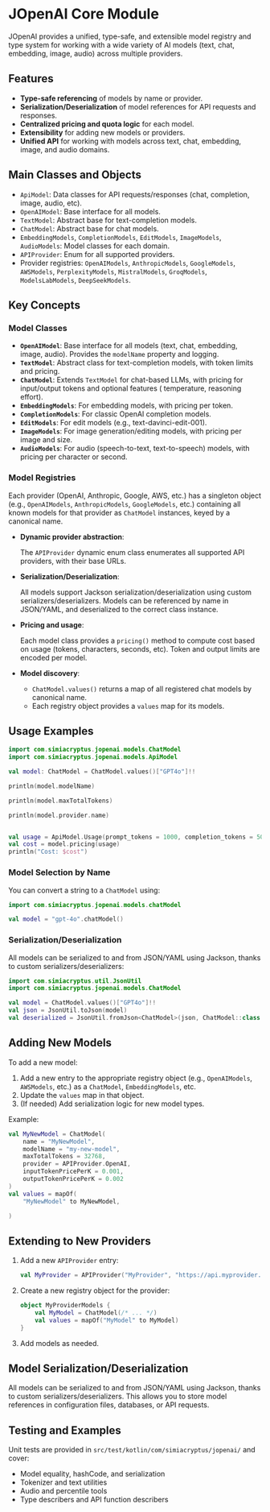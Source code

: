 # JOpenAI Core Module

JOpenAI provides a unified, type-safe, and extensible model registry and type system for working with a wide variety of
AI models (text, chat, embedding, image, audio) across multiple providers.

## Features

- **Type-safe referencing** of models by name or provider.
- **Serialization/Deserialization** of model references for API requests and responses.
- **Centralized pricing and quota logic** for each model.
- **Extensibility** for adding new models or providers.
- **Unified API** for working with models across text, chat, embedding, image, and audio domains.

## Main Classes and Objects

- `ApiModel`: Data classes for API requests/responses (chat, completion, image, audio, etc).
- `OpenAIModel`: Base interface for all models.
- `TextModel`: Abstract base for text-completion models.
- `ChatModel`: Abstract base for chat models.
- `EmbeddingModels`, `CompletionModels`, `EditModels`, `ImageModels`, `AudioModels`: Model classes for each domain.
- `APIProvider`: Enum for all supported providers.
- Provider registries: `OpenAIModels`, `AnthropicModels`, `GoogleModels`, `AWSModels`, `PerplexityModels`,
  `MistralModels`, `GroqModels`, `ModelsLabModels`, `DeepSeekModels`.

## Key Concepts

### Model Classes

- **`OpenAIModel`**: Base interface for all models (text, chat, embedding, image, audio). Provides the `modelName`
  property and logging.
- **`TextModel`**: Abstract class for text-completion models, with token limits and pricing.
- **`ChatModel`**: Extends `TextModel` for chat-based LLMs, with pricing for input/output tokens and optional features (
  temperature, reasoning effort).
- **`EmbeddingModels`**: For embedding models, with pricing per token.
- **`CompletionModels`**: For classic OpenAI completion models.
- **`EditModels`**: For edit models (e.g., text-davinci-edit-001).
- **`ImageModels`**: For image generation/editing models, with pricing per image and size.
- **`AudioModels`**: For audio (speech-to-text, text-to-speech) models, with pricing per character or second.

### Model Registries

Each provider (OpenAI, Anthropic, Google, AWS, etc.) has a singleton object (e.g., `OpenAIModels`, `AnthropicModels`,
`GoogleModels`, etc.) containing all known models for that provider as `ChatModel` instances, keyed by a canonical name.

- **Dynamic provider abstraction**:

  The `APIProvider` dynamic enum class enumerates all supported API providers, with their base URLs.

- **Serialization/Deserialization**:

  All models support Jackson serialization/deserialization using custom serializers/deserializers. Models can be
  referenced by name in JSON/YAML, and deserialized to the correct class instance.

- **Pricing and usage**:

  Each model class provides a `pricing()` method to compute cost based on usage (tokens, characters, seconds, etc).
  Token and output limits are encoded per model.

- **Model discovery**:
    - `ChatModel.values()` returns a map of all registered chat models by canonical name.
    - Each registry object provides a `values` map for its models.

## Usage Examples

```kotlin
import com.simiacryptus.jopenai.models.ChatModel
import com.simiacryptus.jopenai.models.ApiModel

val model: ChatModel = ChatModel.values()["GPT4o"]!!

println(model.modelName)

println(model.maxTotalTokens)

println(model.provider.name)


val usage = ApiModel.Usage(prompt_tokens = 1000, completion_tokens = 500)
val cost = model.pricing(usage)
println("Cost: $cost")
```

### Model Selection by Name

You can convert a string to a `ChatModel` using:

```kotlin
import com.simiacryptus.jopenai.models.chatModel

val model = "gpt-4o".chatModel()
```

### Serialization/Deserialization

All models can be serialized to and from JSON/YAML using Jackson, thanks to custom serializers/deserializers:

```kotlin
import com.simiacryptus.util.JsonUtil
import com.simiacryptus.jopenai.models.ChatModel

val model = ChatModel.values()["GPT4o"]!!
val json = JsonUtil.toJson(model)
val deserialized = JsonUtil.fromJson<ChatModel>(json, ChatModel::class.java)
```

## Adding New Models

To add a new model:

1. Add a new entry to the appropriate registry object (e.g., `OpenAIModels`, `AWSModels`, etc.) as a `ChatModel`,
   `EmbeddingModels`, etc.
2. Update the `values` map in that object.
3. (If needed) Add serialization logic for new model types.

Example:

```kotlin
val MyNewModel = ChatModel(
    name = "MyNewModel",
    modelName = "my-new-model",
    maxTotalTokens = 32768,
    provider = APIProvider.OpenAI,
    inputTokenPricePerK = 0.001,
    outputTokenPricePerK = 0.002
)
val values = mapOf(
    "MyNewModel" to MyNewModel,

)
```

## Extending to New Providers

1. Add a new `APIProvider` entry:
   ```kotlin
   val MyProvider = APIProvider("MyProvider", "https://api.myprovider.com/v1")
   ```
2. Create a new registry object for the provider:
   ```kotlin
   object MyProviderModels {
       val MyModel = ChatModel(/* ... */)
       val values = mapOf("MyModel" to MyModel)
   }
   ```
3. Add models as needed.

## Model Serialization/Deserialization

All models can be serialized to and from JSON/YAML using Jackson, thanks to custom serializers/deserializers.
This allows you to store model references in configuration files, databases, or API requests.

## Testing and Examples

Unit tests are provided in `src/test/kotlin/com/simiacryptus/jopenai/` and cover:

- Model equality, hashCode, and serialization
- Tokenizer and text utilities
- Audio and percentile tools
- Type describers and API function describers
